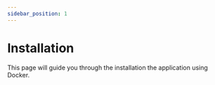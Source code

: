 ```yaml
---
sidebar_position: 1
---
```


# Installation

This page will guide you through the installation the application using Docker.